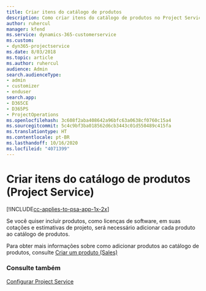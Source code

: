 ```yaml
---
title: Criar itens do catálogo de produtos
description: Como criar itens do catálogo de produtos no Project Service
author: ruhercul
manager: kfend
ms.service: dynamics-365-customerservice
ms.custom:
- dyn365-projectservice
ms.date: 8/03/2018
ms.topic: article
ms.author: ruhercul
audience: Admin
search.audienceType:
- admin
- customizer
- enduser
search.app:
- D365CE
- D365PS
- ProjectOperations
ms.openlocfilehash: 3c608f2aba408642a96bfc63a0638cf0760c15a4
ms.sourcegitcommit: 5c4c9bf3ba018562d6cb3443c01d550489c415fa
ms.translationtype: HT
ms.contentlocale: pt-BR
ms.lasthandoff: 10/16/2020
ms.locfileid: "4071399"
---
```

# <a name="create-product-catalog-items-project-service"></a>Criar itens do catálogo de produtos (Project Service)

[!INCLUDE[cc-applies-to-psa-app-1x-2x](../includes/cc-applies-to-psa-app-1x-2x.md)]

Se você quiser incluir produtos, como licenças de software, em suas cotações e estimativas de projeto, será necessário adicionar cada produto ao catálogo de produtos.  
  
 Para obter mais informações sobre como adicionar produtos ao catálogo de produtos, consulte [Criar um produto (Sales)](https://docs.microsoft.com/dynamics365/sales-enterprise/create-product-sales)  
  
### <a name="see-also"></a>Consulte também  
 [Configurar Project Service](../psa/configure.md)
